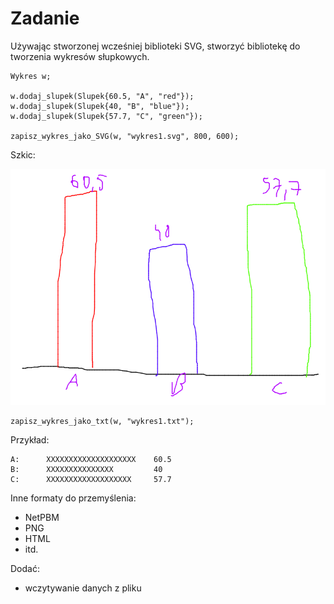 # Zadanie

Używając stworzonej wcześniej biblioteki SVG, stworzyć bibliotekę do tworzenia wykresów słupkowych.

```
Wykres w;

w.dodaj_slupek(Slupek{60.5, "A", "red"});
w.dodaj_slupek(Slupek{40, "B", "blue"});
w.dodaj_slupek(Slupek{57.7, "C", "green"});

zapisz_wykres_jako_SVG(w, "wykres1.svg", 800, 600);
```

Szkic:

![wykres](szkic1.png)

```
zapisz_wykres_jako_txt(w, "wykres1.txt");
```

Przykład:
```
A:      XXXXXXXXXXXXXXXXXXXX    60.5
B:      XXXXXXXXXXXXXXX         40
C:      XXXXXXXXXXXXXXXXXXX     57.7
```

Inne formaty do przemyślenia:
- NetPBM
- PNG
- HTML
- itd.

Dodać:
- wczytywanie danych z pliku
